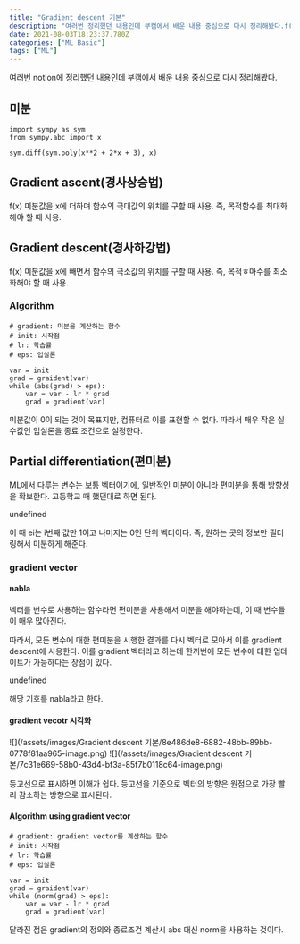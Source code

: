 ```yaml
---
title: "Gradient descent 기본"
description: "여러번 정리했던 내용인데 부캠에서 배운 내용 중심으로 다시 정리해봤다.f(x)미분값을 x에 더하며 함수의 극대값의 위치를 구할 때 사용.즉, 목적함수를 최대화해야 할 때 사용.f(x)미분값을 x에 빼면서 함수의 극소값의 위치를 구할 때 사용.즉, 목적ㅎ마수를 최소화해야"
date: 2021-08-03T18:23:37.780Z
categories: ["ML Basic"]
tags: ["ML"]
---
```

여러번 notion에 정리했던 내용인데 부캠에서 배운 내용 중심으로 다시 정리해봤다.

## 미분
```
import sympy as sym
from sympy.abc import x

sym.diff(sym.poly(x**2 + 2*x + 3), x)
```

## Gradient ascent(경사상승법)
f(x)
미분값을 x에 더하며 함수의 극대값의 위치를 구할 때 사용.
즉, 목적함수를 최대화해야 할 때 사용.

## Gradient descent(경사하강법)
f(x)
미분값을 x에 빼면서 함수의 극소값의 위치를 구할 때 사용.
즉, 목적ㅎ마수를 최소화해야 할 때 사용.

### Algorithm
```
# gradient: 미분을 계산하는 함수
# init: 시작점
# lr: 학습률
# eps: 입실론

var = init
grad = graident(var)
while (abs(grad) > eps):
	var = var - lr * grad
    grad = gradient(var)
```
미분값이 0이 되는 것이 목표지만, 컴퓨터로 이를 표현할 수 없다. 따라서 매우 작은 실수값인 입실론을 종료 조건으로 설정한다.

## Partial differentiation(편미분)
ML에서 다루는 변수는 보통 벡터이기에, 일반적인 미분이 아니라 편미분을 통해 방향성을 확보한다.
고등학교 때 했던대로 하면 된다.

undefined

이 때 ei는 i번째 값만 1이고 나머지는 0인 단위 벡터이다. 즉, 원하는 곳의 정보만 필터링해서 미분하게 해준다.

### gradient vector

#### nabla
벡터를 변수로 사용하는 함수라면 편미분을 사용해서 미분을 해야하는데, 이 때 변수들이 매우 많아진다.

따라서, 모든 변수에 대한 편미분을 시행한 결과를 다시 벡터로 모아서 이를 gradient descent에 사용한다. 이를 gradient 벡터라고 하는데 한꺼번에 모든 변수에 대한 업데이트가 가능하다는 장점이 있다.

undefined

해당 기호를 nabla라고 한다.

#### gradient vecotr 시각화
![](/assets/images/Gradient descent 기본/8e486de8-6882-48bb-89bb-0778f81aa965-image.png)
![](/assets/images/Gradient descent 기본/7c31e669-58b0-43d4-bf3a-85f7b0118c64-image.png)

등고선으로 표시하면 이해가 쉽다. 등고선을 기준으로 벡터의 방향은 원점으로 가장 빨리 감소하는 방향으로 표시된다.

#### Algorithm using gradient vector
```
# gradient: gradient vector를 계산하는 함수
# init: 시작점
# lr: 학습률
# eps: 입실론

var = init
grad = graident(var)
while (norm(grad) > eps):
	var = var - lr * grad
    grad = gradient(var)
```
달라진 점은 gradient의 정의와 종료조건 계산시 abs 대신 norm을 사용하는 것이다.

